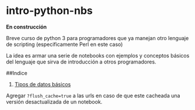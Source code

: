 # intro-python-nbs

**En construcción**

Breve curso de python 3 para programadores que ya manejan otro lenguaje de scripting (especificamente Perl en este caso)

La idea es armar una serie de notebooks con ejemplos y conceptos básicos del lenguaje que sirva de introducción a otros programadores. 

##Indice
1. [Tipos de datos básicos](http://nbviewer.ipython.org/github/naimetti/intro-python-nbs/blob/master/chapters/Variables.ipynb)



Agregar `?flush_cache=true` a las urls en caso de que este cacheada una versión desactualizada de un notebook.


